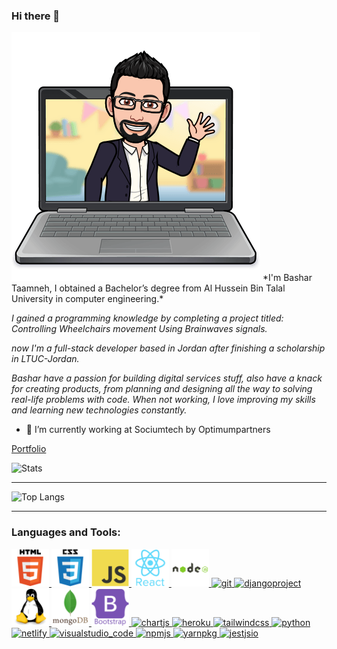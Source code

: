 ### Hi there 👋
<img src="https://raw.githubusercontent.com/BasharTaamneh/BasharTaamneh/main/bbt.png" alt="Bashar Taamneh"/>
*I'm Bashar Taamneh,
I obtained a Bachelor’s degree from Al Hussein Bin Talal University in computer engineering.*

*I gained a programming knowledge by completing a project titled:*
*Controlling Wheelchairs movement Using Brainwaves signals.*

*now I'm a full-stack developer based in Jordan after finishing a scholarship in LTUC-Jordan.*

*Bashar have a passion for building digital services stuff, also have a knack for creating products, from planning and designing all the way to solving real-life problems with code. When not working, I love improving my skills and learning new technologies constantly.*

- 🔭 I’m currently working at Sociumtech by Optimumpartners

[Portfolio](https://bashartaamneh55.vercel.app/)


![Stats](https://github-readme-stats.vercel.app/api?username=BasharTaamneh53&show_icons=true&theme=dark)
<hr/>

![Top Langs](https://github-readme-stats.vercel.app/api/top-langs/?username=BasharTaamneh&theme=dark)

<!--
**BasharTaamneh/BasharTaamneh** is a ✨ _special_ ✨ repository because its `README.md` (this file) appears on your GitHub profile.

Here are some ideas to get you started:

- 🔭 I’m currently working on ...
- 🌱 I’m currently learning ...
- 👯 I’m looking to collaborate on ...
- 🤔 I’m looking for help with ...
- 💬 Ask me about ...
- 📫 How to reach me: ... 
- 😄 Pronouns: ...
- ⚡ Fun fact: ...
-->

-----------------------------------------------------------------------------
<h3 align="left">Languages and Tools:</h3>

<p align="left"> 
  
  <a href="https://www.w3.org/html/" target="_blank"> 
  <img src="https://raw.githubusercontent.com/devicons/devicon/master/icons/html5/html5-original-wordmark.svg" alt="html5" width="60" height="60"/> </a> 
  <a href="https://www.w3schools.com/css/" target="_blank"> <img src="https://raw.githubusercontent.com/devicons/devicon/master/icons/css3/css3-original-wordmark.svg" alt="css3" width="60" height="60"/> </a>
  <a href="https://developer.mozilla.org/en-US/docs/Web/JavaScript" target="_blank"> <img src="https://raw.githubusercontent.com/devicons/devicon/master/icons/javascript/javascript-original.svg" alt="javascript" width="60" height="60"/> </a> 
  <a href="https://reactjs.org/" target="_blank"> <img src="https://raw.githubusercontent.com/devicons/devicon/master/icons/react/react-original-wordmark.svg" alt="react" width="60" height="60"/> </a> 
  <a href="https://nodejs.org" target="_blank"> <img src="https://raw.githubusercontent.com/devicons/devicon/master/icons/nodejs/nodejs-original-wordmark.svg" alt="nodejs" width="60" height="60"/> </a> 
  <a href="https://git-scm.com/" target="_blank"> <img src="https://www.vectorlogo.zone/logos/git-scm/git-scm-icon.svg" alt="git" width="60" height="60"/> </a>  
  <a href="https://www.djangoproject.com/" target="_blank"> <img src="https://www.vectorlogo.zone/logos/djangoproject/djangoproject-icon.svg" alt="djangoproject" width="60" height="60"/> <a/> 
  <a href="https://www.linux.org/" target="_blank"> <img src="https://raw.githubusercontent.com/devicons/devicon/master/icons/linux/linux-original.svg" alt="linux" width="60" height="60"/> </a> 
  <a href="https://www.mongodb.com/" target="_blank"> <img src="https://raw.githubusercontent.com/devicons/devicon/master/icons/mongodb/mongodb-original-wordmark.svg" alt="mongodb" width="60" height="60"/> </a> 
  <a href="https://getbootstrap.com" target="_blank"> <img src="https://raw.githubusercontent.com/devicons/devicon/master/icons/bootstrap/bootstrap-plain-wordmark.svg" alt="bootstrap" width="60" height="60"/> </a> 
  <a href="https://www.chartjs.org" target="_blank"> <img src="https://www.chartjs.org/media/logo-title.svg" alt="chartjs" width="60" height="60"/> </a> 
  <a href="https://heroku.com" target="_blank"> <img src="https://www.vectorlogo.zone/logos/heroku/heroku-icon.svg" alt="heroku" width="60" height="60"/> </a>
  <a href="https://tailwindcss.com/" target="_blank"> <img src="https://www.vectorlogo.zone/logos/tailwindcss/tailwindcss-icon.svg" alt="tailwindcss" width="60" height="60"/> </a>
  <a href="https://www.python.org/" target="_blank"> <img src="https://www.vectorlogo.zone/logos/python/python-icon.svg" alt="python" width="60" height="60"/> </a> 
  <a href="https://www.netlify.com/" target="_blank"> <img src="https://www.vectorlogo.zone/logos/netlify/netlify-icon.svg" alt="netlify" width="60" height="60"/> </a>
  <a href="https://code.visualstudio.com/" target="_blank"> <img src="https://www.vectorlogo.zone/logos/visualstudio_code/visualstudio_code-icon.svg" alt="visualstudio_code" width="60" height="60"/> </a>
<a href="https://www.npmjs.com/" target="_blank"> <img src="https://www.vectorlogo.zone/logos/npmjs/npmjs-icon.svg" alt="npmjs" width="60" height="60"/> </a>
<a href="https://classic.yarnpkg.com/lang/en/" target="_blank"> <img src="https://www.vectorlogo.zone/logos/yarnpkg/yarnpkg-icon.svg" alt="yarnpkg" width="60" height="60"/> </a>
<a href="https://jestjs.io/" target="_blank"> <img src="https://www.vectorlogo.zone/logos/jestjsio/jestjsio-icon.svg" alt="jestjsio" width="60" height="60"/> </a>
  </p>
